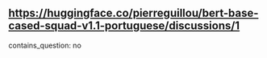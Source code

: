## https://huggingface.co/pierreguillou/bert-base-cased-squad-v1.1-portuguese/discussions/1

contains_question: no